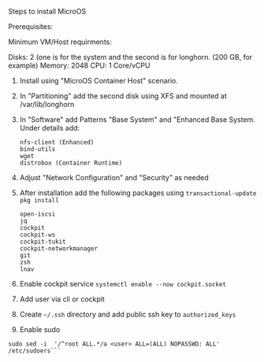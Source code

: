 Steps to install MicroOS

Prerequisites:

Minimum VM/Host requirments:

Disks: 2 (one is for the system and the second is for longhorn. (200 GB, for example)
Memory: 2048
CPU: 1 Core/vCPU

1) Install using "MicroOS Container Host" scenario.
   
2) In "Partitioning" add the second disk using XFS and mounted at /var/lib/longhorn

3) In "Software" add Patterns "Base System" and "Enhanced Base System. Under details add:

   ```
   nfs-client (Enhanced)
   bind-utils
   wget
   distrobox (Container Runtime)
    ```
4) Adjust "Network Configuration" and "Security" as needed

5) After installation add the following packages using `transactional-update pkg install`
   ```
   open-iscsi
   jq
   cockpit
   cockpit-ws
   cockpit-tukit
   cockpit-networkmanager
   git
   zsh
   lnav
   ```

6) Enable cockpit service `systemctl enable --now cockpit.socket`

7) Add user via cli or cockpit
8) Create `~/.ssh` directory and add public ssh key to `authorized_keys`
9)  Enable sudo 
   ```
   sudo sed -i  '/^root ALL.*/a <user> ALL=(ALL) NOPASSWD: ALL' /etc/sudoers```
